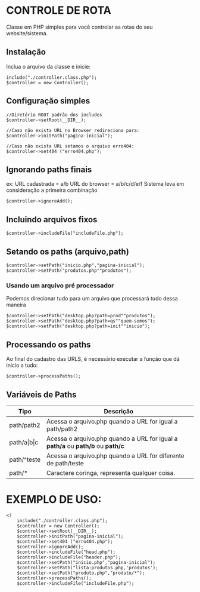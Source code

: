 # CONTROLE DE ROTA
Classe em PHP simples para você controlar as rotas do seu website/sistema.

## Instalação
Inclua o arquivo da classe e inicie:

	include("./controller.class.php");
	$controller = new Controller();

	
## Configuração simples

	//Diretório ROOT padrão dos includes
	$controller->setRoot(__DIR__);
	
	//Caso não exista URL no Browser redireciona para: 
	$controller->initPath("pagina-inicial");
	
	//Caso não exista URL setamos o arquivo erro404: 
	$controller->set404	("erro404.php");

 ## Ignorando paths finais
ex:	
URL cadastrada = a/b
URL do browser = a/b/c/d/e/f
Sistema leva em consideração a primeira combinação

	$controller->ignoreAdd();

## Incluindo arquivos fixos

	$controller->includeFile("includeFile.php");

## Setando os paths (arquivo,path)
	$controller->setPath("inicio.php","pagina-inicial");
	$controller->setPath("produtos.php""produtos");


### Usando um arquivo pré processador
Podemos direcionar tudo para um arquivo que processará tudo dessa maneira
	
	$controller->setPath("desktop.php?path=prod""produtos");
	$controller->setPath("desktop.php?path=qs""quem-somos");
	$controller->setPath("desktop.php?path=init""inicio");

## Processando os paths
Ao final do cadastro das URLS, é necessário executar a função que dá inicio a tudo:

	$controller->processPaths();

## Variáveis de Paths


| Tipo | Descrição |
|--|--|
 path/path2 | Acessa o arquivo.php quando a URL for igual a path/path2  |
 path/a\|b\|c| Acessa o arquivo.php quando a URL for igual a **path/a** ou **path/b** ou **path/c**   |
path/^teste | Acessa o arquivo.php quando a URL for diferente de path/teste
path/*| Caractere coringa, representa qualquer coisa.


# EXEMPLO DE USO:

	<?
		include("./controller.class.php");
		$controller = new Controller();
		$controller->setRoot(__DIR__);
		$controller->initPath("pagina-inicial");
		$controller->set404	("erro404.php");
		$controller->ignoreAdd();
		$controller->includeFile("head.php");
		$controller->includeFile("header.php");
		$controller->setPath("inicio.php","pagina-inicial");
		$controller->setPath("lista-produtos.php,'produtos');
		$controller->setPath("produto.php","produto/*");
		$controller->processPaths();
		$controller->includeFile("includeFile.php");